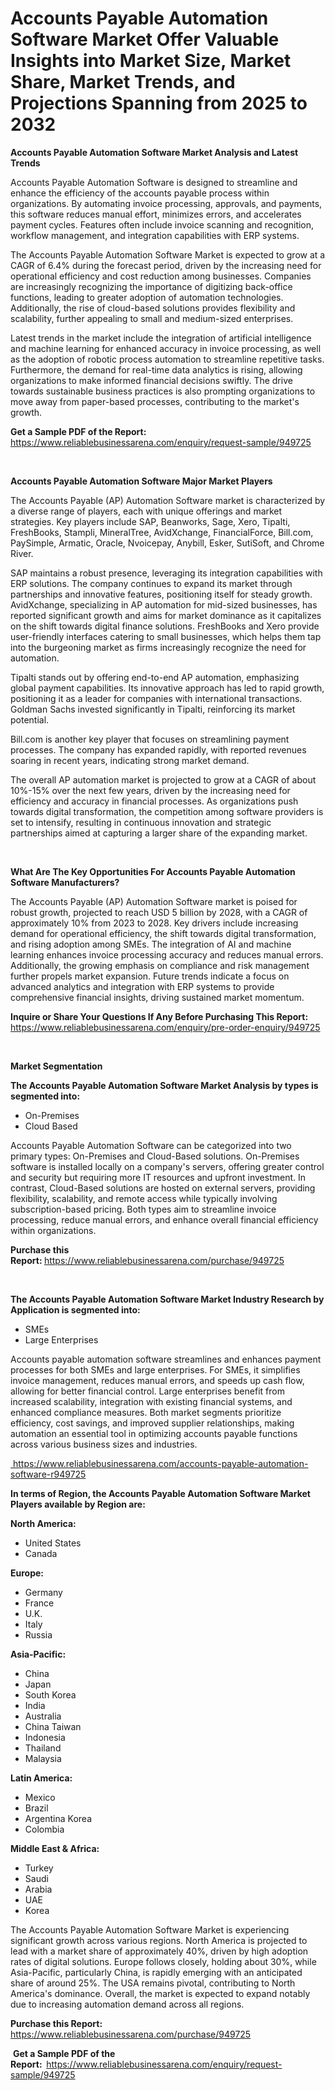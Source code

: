 <p><h1>Accounts Payable Automation Software Market Offer Valuable Insights into Market Size, Market Share, Market Trends, and Projections Spanning from 2025 to 2032</h1></p><p><strong>Accounts Payable Automation Software Market Analysis and Latest Trends</strong></p>
<p><p>Accounts Payable Automation Software is designed to streamline and enhance the efficiency of the accounts payable process within organizations. By automating invoice processing, approvals, and payments, this software reduces manual effort, minimizes errors, and accelerates payment cycles. Features often include invoice scanning and recognition, workflow management, and integration capabilities with ERP systems.</p><p>The Accounts Payable Automation Software Market is expected to grow at a CAGR of 6.4% during the forecast period, driven by the increasing need for operational efficiency and cost reduction among businesses. Companies are increasingly recognizing the importance of digitizing back-office functions, leading to greater adoption of automation technologies. Additionally, the rise of cloud-based solutions provides flexibility and scalability, further appealing to small and medium-sized enterprises.</p><p>Latest trends in the market include the integration of artificial intelligence and machine learning for enhanced accuracy in invoice processing, as well as the adoption of robotic process automation to streamline repetitive tasks. Furthermore, the demand for real-time data analytics is rising, allowing organizations to make informed financial decisions swiftly. The drive towards sustainable business practices is also prompting organizations to move away from paper-based processes, contributing to the market's growth.</p></p>
<p><strong>Get a Sample PDF of the Report:&nbsp;</strong> <a href="https://www.reliablebusinessarena.com/enquiry/request-sample/949725?utm_campaign=1891&utm_medium=2&utm_source=Github&utm_content=ia&utm_term=18042025&utm_id=accounts-payable-automation-software">https://www.reliablebusinessarena.com/enquiry/request-sample/949725</a></p>
<p>&nbsp;</p>
<p><strong>Accounts Payable Automation Software Major Market Players</strong></p>
<p><p>The Accounts Payable (AP) Automation Software market is characterized by a diverse range of players, each with unique offerings and market strategies. Key players include SAP, Beanworks, Sage, Xero, Tipalti, FreshBooks, Stampli, MineralTree, AvidXchange, FinancialForce, Bill.com, PaySimple, Armatic, Oracle, Nvoicepay, Anybill, Esker, SutiSoft, and Chrome River.</p><p>SAP maintains a robust presence, leveraging its integration capabilities with ERP solutions. The company continues to expand its market through partnerships and innovative features, positioning itself for steady growth. AvidXchange, specializing in AP automation for mid-sized businesses, has reported significant growth and aims for market dominance as it capitalizes on the shift towards digital finance solutions. FreshBooks and Xero provide user-friendly interfaces catering to small businesses, which helps them tap into the burgeoning market as firms increasingly recognize the need for automation.</p><p>Tipalti stands out by offering end-to-end AP automation, emphasizing global payment capabilities. Its innovative approach has led to rapid growth, positioning it as a leader for companies with international transactions. Goldman Sachs invested significantly in Tipalti, reinforcing its market potential.</p><p>Bill.com is another key player that focuses on streamlining payment processes. The company has expanded rapidly, with reported revenues soaring in recent years, indicating strong market demand.</p><p>The overall AP automation market is projected to grow at a CAGR of about 10%-15% over the next few years, driven by the increasing need for efficiency and accuracy in financial processes. As organizations push towards digital transformation, the competition among software providers is set to intensify, resulting in continuous innovation and strategic partnerships aimed at capturing a larger share of the expanding market.</p></p>
<p>&nbsp;</p>
<p><strong>What Are The Key Opportunities For Accounts Payable Automation Software Manufacturers?</strong></p>
<p><p>The Accounts Payable (AP) Automation Software market is poised for robust growth, projected to reach USD 5 billion by 2028, with a CAGR of approximately 10% from 2023 to 2028. Key drivers include increasing demand for operational efficiency, the shift towards digital transformation, and rising adoption among SMEs. The integration of AI and machine learning enhances invoice processing accuracy and reduces manual errors. Additionally, the growing emphasis on compliance and risk management further propels market expansion. Future trends indicate a focus on advanced analytics and integration with ERP systems to provide comprehensive financial insights, driving sustained market momentum.</p></p>
<p><strong>Inquire or Share Your Questions If Any Before Purchasing This Report:</strong> <a href="https://www.reliablebusinessarena.com/enquiry/pre-order-enquiry/949725?utm_campaign=1891&utm_medium=2&utm_source=Github&utm_content=ia&utm_term=18042025&utm_id=accounts-payable-automation-software">https://www.reliablebusinessarena.com/enquiry/pre-order-enquiry/949725</a></p>
<p>&nbsp;</p>
<p><strong>Market Segmentation</strong></p>
<p><strong>The Accounts Payable Automation Software Market Analysis by types is segmented into:</strong></p>
<p><ul><li>On-Premises</li><li>Cloud Based</li></ul></p>
<p><p>Accounts Payable Automation Software can be categorized into two primary types: On-Premises and Cloud-Based solutions. On-Premises software is installed locally on a company's servers, offering greater control and security but requiring more IT resources and upfront investment. In contrast, Cloud-Based solutions are hosted on external servers, providing flexibility, scalability, and remote access while typically involving subscription-based pricing. Both types aim to streamline invoice processing, reduce manual errors, and enhance overall financial efficiency within organizations.</p></p>
<p><strong>Purchase this Report:&nbsp;</strong><a href="https://www.reliablebusinessarena.com/purchase/949725?utm_campaign=1891&utm_medium=2&utm_source=Github&utm_content=ia&utm_term=18042025&utm_id=accounts-payable-automation-software">https://www.reliablebusinessarena.com/purchase/949725</a></p>
<p>&nbsp;</p>
<p><strong>The Accounts Payable Automation Software Market Industry Research by Application is segmented into:</strong></p>
<p><ul><li>SMEs</li><li>Large Enterprises</li></ul></p>
<p><p>Accounts payable automation software streamlines and enhances payment processes for both SMEs and large enterprises. For SMEs, it simplifies invoice management, reduces manual errors, and speeds up cash flow, allowing for better financial control. Large enterprises benefit from increased scalability, integration with existing financial systems, and enhanced compliance measures. Both market segments prioritize efficiency, cost savings, and improved supplier relationships, making automation an essential tool in optimizing accounts payable functions across various business sizes and industries.</p></p>
<p><a href="https://www.reliablebusinessarena.com/accounts-payable-automation-software-r949725?utm_campaign=1891&utm_medium=2&utm_source=Github&utm_content=ia&utm_term=18042025&utm_id=accounts-payable-automation-software">&nbsp;https://www.reliablebusinessarena.com/accounts-payable-automation-software-r949725</a></p>
<p><strong>In terms of Region, the Accounts Payable Automation Software Market Players available by Region are:</strong></p>
<p>
    <p> <strong> North America: </strong>
        <ul>
            <li>United States</li>
            <li>Canada</li>
        </ul>
        </p> 
    <p> <strong> Europe: </strong>
        <ul>
            <li>Germany</li>
            <li>France</li>
            <li>U.K.</li>
            <li>Italy</li>
            <li>Russia</li>
        </ul>
        </p> 
    <p> <strong> Asia-Pacific: </strong>
        <ul>
            <li>China</li>
            <li>Japan</li>
            <li>South Korea</li>
            <li>India</li>
            <li>Australia</li>
            <li>China Taiwan</li>
            <li>Indonesia</li>
            <li>Thailand</li>
            <li>Malaysia</li>
        </ul>
        </p> 
    <p> <strong> Latin America: </strong>
        <ul>
            <li>Mexico</li>
            <li>Brazil</li>
            <li>Argentina Korea</li>
            <li>Colombia</li>
        </ul>
        </p> 
    <p> <strong> Middle East & Africa: </strong>
        <ul>
            <li>Turkey</li>
            <li>Saudi</li>
            <li>Arabia</li>
            <li>UAE</li>
            <li>Korea</li>
        </ul>
    </p>
    </p>
<p><p>The Accounts Payable Automation Software Market is experiencing significant growth across various regions. North America is projected to lead with a market share of approximately 40%, driven by high adoption rates of digital solutions. Europe follows closely, holding about 30%, while Asia-Pacific, particularly China, is rapidly emerging with an anticipated share of around 25%. The USA remains pivotal, contributing to North America's dominance. Overall, the market is expected to expand notably due to increasing automation demand across all regions.</p></p>
<p><strong>Purchase this Report: </strong><a href="https://www.reliablebusinessarena.com/purchase/949725?utm_campaign=1891&utm_medium=2&utm_source=Github&utm_content=ia&utm_term=18042025&utm_id=accounts-payable-automation-software">https://www.reliablebusinessarena.com/purchase/949725</a></p>
<p>&nbsp;<strong>Get a Sample PDF of the Report:&nbsp;&nbsp;</strong><a href="https://www.reliablebusinessarena.com/enquiry/request-sample/949725?utm_campaign=1891&utm_medium=2&utm_source=Github&utm_content=ia&utm_term=18042025&utm_id=accounts-payable-automation-software">https://www.reliablebusinessarena.com/enquiry/request-sample/949725</a></p>
<p><strong></strong></p>
<p><p></p><p></p><p></p></p>